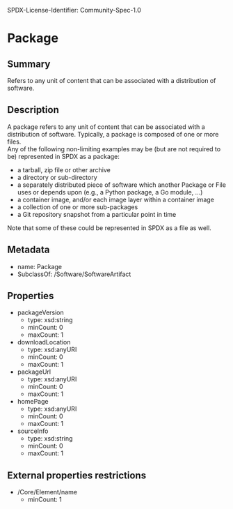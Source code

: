 SPDX-License-Identifier: Community-Spec-1.0

# Package

## Summary

Refers to any unit of content that can be associated with a distribution of software.

## Description

A package refers to any unit of content that can be associated with a distribution of software.
Typically, a package is composed of one or more files.  
Any of the following non-limiting examples may be (but are not required to be) represented in SPDX as a package:

 - a tarball, zip file or other archive
 - a directory or sub-directory
 - a separately distributed piece of software which another Package or File uses or depends upon (e.g., a Python package, a Go module, ...)
 - a container image, and/or each image layer within a container image
 - a collection of one or more sub-packages
 - a Git repository snapshot from a particular point in time

Note that some of these could be represented in SPDX as a file as well.

## Metadata

- name: Package
- SubclassOf: /Software/SoftwareArtifact

## Properties

- packageVersion
  - type: xsd:string
  - minCount: 0
  - maxCount: 1
- downloadLocation
  - type: xsd:anyURI
  - minCount: 0
  - maxCount: 1
- packageUrl
  - type: xsd:anyURI
  - minCount: 0
  - maxCount: 1
- homePage
  - type: xsd:anyURI
  - minCount: 0
  - maxCount: 1
- sourceInfo
  - type: xsd:string
  - minCount: 0
  - maxCount: 1

## External properties restrictions

- /Core/Element/name
  - minCount: 1

